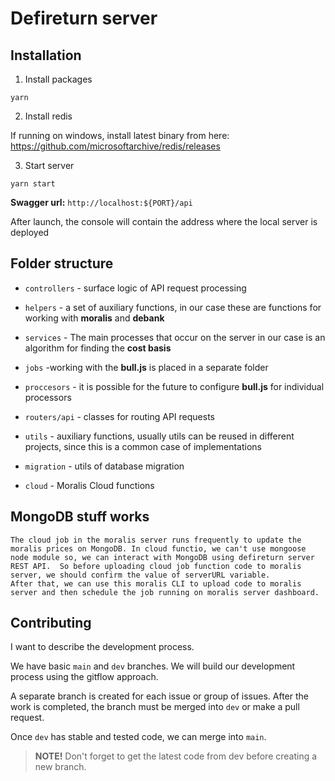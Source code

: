 # Defireturn server

## Installation

1. Install packages

```shell
yarn
```

2. Install redis

If running on windows, install latest binary from here: https://github.com/microsoftarchive/redis/releases

3. Start server

```shell
yarn start
```

**Swagger url:** `http://localhost:${PORT}/api`

After launch, the console will contain the address where the local server is deployed

## Folder structure

- `controllers` - surface logic of API request processing

- `helpers` - a set of auxiliary functions, in our case these are functions for working with **moralis** and **debank**

- `services` - The main processes that occur on the server in our case is an algorithm for finding the **cost basis**

- `jobs` -working with the **bull.js** is placed in a separate folder

- `proccesors` - it is possible for the future to configure **bull.js** for individual processors

- `routers/api` - classes for routing API requests

- `utils` - auxiliary functions, usually utils can be reused in different projects, since this is a common case of implementations
- `migration` - utils of database migration 
- `cloud` - Moralis Cloud functions

## MongoDB stuff works
    The cloud job in the moralis server runs frequently to update the moralis prices on MongoDB. In cloud functio, we can't use mongoose node module so, we can interact with MongoDB using defireturn server REST API.  So before uploading cloud job function code to moralis server, we should confirm the value of serverURL variable.
    After that, we can use this moralis CLI to upload code to moralis server and then schedule the job running on moralis server dashboard.

## Contributing

I want to describe the development process.

We have basic `main` and `dev` branches. We will build our development process using the gitflow approach.

A separate branch is created for each issue or group of issues. After the work is completed, the branch must be merged into `dev` or make a pull request.

Once `dev` has stable and tested code, we can merge into `main`.

> **NOTE!** Don't forget to get the latest code from dev before creating a new branch.
